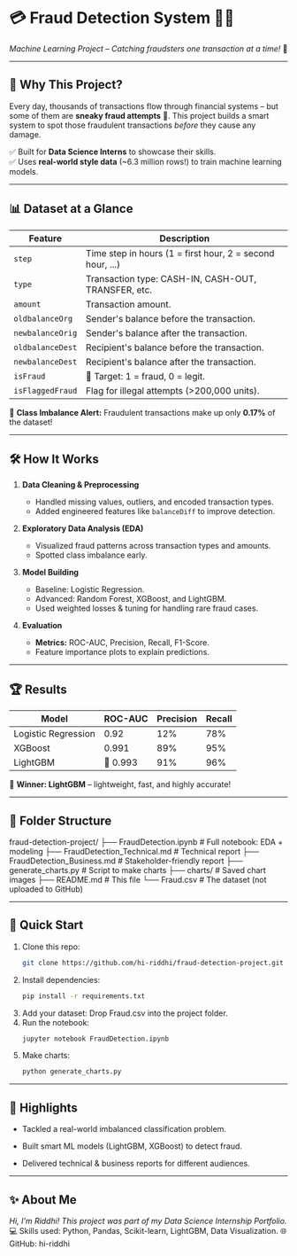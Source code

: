 # 💳 Fraud Detection System 🕵️‍♀️
*Machine Learning Project – Catching fraudsters one transaction at a time!* 🚀

---

## 🎯 Why This Project?

Every day, thousands of transactions flow through financial systems – but some of them are **sneaky fraud attempts** 🥷. This project builds a smart system to spot those fraudulent transactions *before* they cause any damage.

✅ Built for **Data Science Interns** to showcase their skills.  
✅ Uses **real-world style data** (~6.3 million rows!) to train machine learning models.

---

## 📊 Dataset at a Glance

| Feature             | Description                                               |
|---------------------|-----------------------------------------------------------|
| `step`              | Time step in hours (1 = first hour, 2 = second hour, ...)|  
| `type`              | Transaction type: CASH-IN, CASH-OUT, TRANSFER, etc.      |  
| `amount`            | Transaction amount.                                      |  
| `oldbalanceOrg`     | Sender's balance before the transaction.                 |  
| `newbalanceOrig`    | Sender's balance after the transaction.                  |  
| `oldbalanceDest`    | Recipient's balance before the transaction.              |  
| `newbalanceDest`    | Recipient's balance after the transaction.               |  
| `isFraud`           | 🚨 Target: 1 = fraud, 0 = legit.                          |  
| `isFlaggedFraud`    | Flag for illegal attempts (>200,000 units).               |

📢 **Class Imbalance Alert:** Fraudulent transactions make up only **0.17%** of the dataset!

---

## 🛠️ How It Works

1. **Data Cleaning & Preprocessing**  
   - Handled missing values, outliers, and encoded transaction types.  
   - Added engineered features like `balanceDiff` to improve detection.

2. **Exploratory Data Analysis (EDA)**  
   - Visualized fraud patterns across transaction types and amounts.  
   - Spotted class imbalance early.

3. **Model Building**  
   - Baseline: Logistic Regression.  
   - Advanced: Random Forest, XGBoost, and LightGBM.  
   - Used weighted losses & tuning for handling rare fraud cases.

4. **Evaluation**  
   - **Metrics:** ROC-AUC, Precision, Recall, F1-Score.  
   - Feature importance plots to explain predictions.

---

## 🏆 Results

| Model              | ROC-AUC | Precision | Recall |
|---------------------|---------|-----------|--------|
| Logistic Regression | 0.92    | 12%       | 78%    |
| XGBoost             | 0.991   | 89%       | 95%    |
| LightGBM            | 🏅 0.993| 91%       | 96%    |

🎉 **Winner: LightGBM** – lightweight, fast, and highly accurate!

---

## 📂 Folder Structure
fraud-detection-project/
├── FraudDetection.ipynb # Full notebook: EDA + modeling
├── FraudDetection_Technical.md # Technical report
├── FraudDetection_Business.md # Stakeholder-friendly report
├── generate_charts.py # Script to make charts
├── charts/ # Saved chart images
├── README.md # This file
└── Fraud.csv # The dataset (not uploaded to GitHub)


---

## 🚀 Quick Start

1. Clone this repo:
   ```bash
   git clone https://github.com/hi-riddhi/fraud-detection-project.git
2. Install dependencies:
   ```bash
   pip install -r requirements.txt
3. Add your dataset: Drop Fraud.csv into the project folder.
4. Run the notebook:
   ```bash
   jupyter notebook FraudDetection.ipynb
5. Make charts:
   ```bash
   python generate_charts.py

---

## 🌟 Highlights
- Tackled a real-world imbalanced classification problem.

- Built smart ML models (LightGBM, XGBoost) to detect fraud.

- Delivered technical & business reports for different audiences.
  
---
## ✨ About Me
*Hi, I’m Riddhi! This project was part of my Data Science Internship Portfolio.*
💻 Skills used: Python, Pandas, Scikit-learn, LightGBM, Data Visualization.
🌐 GitHub: hi-riddhi


